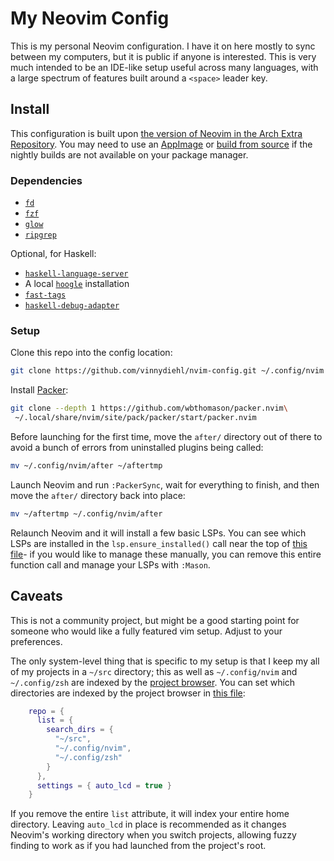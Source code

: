 # My Neovim Config

This is my personal Neovim configuration. I have it on here mostly to sync
between my computers, but it is public if anyone is interested. This is very
much intended to be an IDE-like setup useful across many languages, with a
large spectrum of features built around a `<space>` leader key.

## Install

This configuration is built upon [the version of Neovim in the Arch
Extra Repository](https://archlinux.org/packages/extra/x86_64/neovim/). You may
need to use an [AppImage](https://github.com/neovim/neovim/releases) or [build
from source](https://github.com/neovim/neovim/wiki/Building-Neovim) if the
nightly builds are not available on your package manager.

### Dependencies

 * [`fd`](https://github.com/sharkdp/fd)
 * [`fzf`](https://github.com/junegunn/fzf)
 * [`glow`](https://github.com/charmbracelet/glow)
 * [`ripgrep`](https://github.com/BurntSushi/ripgrep)

Optional, for Haskell:

 * [`haskell-language-server`](https://haskell-language-server.readthedocs.io/en/latest/installation.html)
 * A local [`hoogle`](https://github.com/ndmitchell/hoogle/blob/master/docs/Install.md) installation
 * [`fast-tags`](https://github.com/elaforge/fast-tags)
 * [`haskell-debug-adapter`](https://github.com/phoityne/haskell-debug-adapter/)

### Setup

Clone this repo into the config location:

```sh
git clone https://github.com/vinnydiehl/nvim-config.git ~/.config/nvim
```

Install [Packer](https://github.com/wbthomason/packer.nvim):

```sh
git clone --depth 1 https://github.com/wbthomason/packer.nvim\
 ~/.local/share/nvim/site/pack/packer/start/packer.nvim
```

Before launching for the first time, move the `after/` directory out of there
to avoid a bunch of errors from uninstalled plugins being called:

```sh
mv ~/.config/nvim/after ~/aftertmp
```

Launch Neovim and run `:PackerSync`, wait for everything to finish, and then
move the `after/` directory back into place:

```sh
mv ~/aftertmp ~/.config/nvim/after
```

Relaunch Neovim and it will install a few basic LSPs. You can see which LSPs
are installed in the `lsp.ensure_installed()` call near the top of [this
file](https://github.com/vinnydiehl/nvim-config/blob/main/after/plugin/lsp.lua)-
if you would like to manage these manually, you can remove this entire function
call and manage your LSPs with `:Mason`.

## Caveats

This is not a community project, but might be a good starting point for someone
who would like a fully featured vim setup. Adjust to your preferences.

The only system-level thing that is specific to my setup is that I keep my all
of my projects in a `~/src` directory; this as well as `~/.config/nvim` and
`~/.config/zsh` are indexed by the [project
browser](https://github.com/nvim-telescope/telescope-project.nvim). You can
set which directories are indexed by the project browser in [this
file](https://github.com/vinnydiehl/nvim-config/blob/main/after/plugin/telescope.lua):

```lua
    repo = {
      list = {
        search_dirs = {
          "~/src",
          "~/.config/nvim",
          "~/.config/zsh"
        }
      },
      settings = { auto_lcd = true }
    }
```

If you remove the entire `list` attribute, it will index your entire home
directory. Leaving `auto_lcd` in place is recommended as it changes Neovim's
working directory when you switch projects, allowing fuzzy finding to work as
if you had launched from the project's root.
